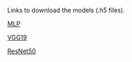 Links to download the models (.h5 files).

[MLP](https://drive.google.com/file/d/1b7jEAVlGWAYMEpX_3qOv4zHBGrOUPXqB/view?usp=sharing)

[VGG19](https://drive.google.com/file/d/1BD16Ri9YVQk-DYrCsbQuVozIWhaqmhVc/view?usp=sharing)

[ResNet50](https://drive.google.com/file/d/1FYJlcyvd4zGnKbqprPLkHH8CUDdqWjGF/view?usp=sharing)